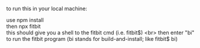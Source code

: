 to run this in your local machine:

use npm install <br>
then npx fitbit <br>
this should give you a shell to the fitbit cmd (i.e. fitbit$) <br>
then enter "bi" to run the fitbit program (bi stands for build-and-install; like fitbit$ bi) <br>

